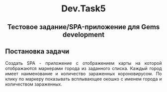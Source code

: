 <h1 align="center">Dev.Task5</h1>


<h2 align="center">Тестовое задание/SPA-приложение для Gems development</h2>

## Постановка задачи

<p align="justify ">
Создать SPA - приложение c отображением карты на которой отображаются маркерами города из заданного списка. 
Каждый город имеет наименование и количество зараженных короновирусом. По клику по маркеру показывать всплывающее окошко с именем города и количеством зараженных.</p>